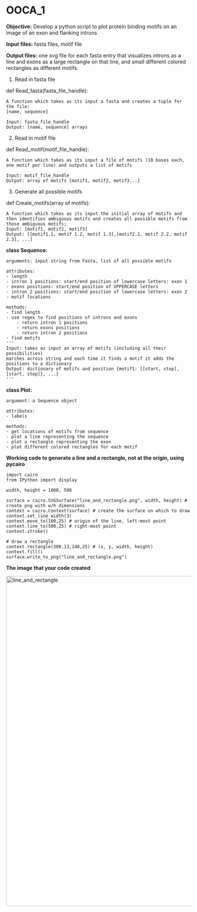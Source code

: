 # OOCA_1

**Objective:** Develop a python script to plot protein binding motifs on an image of an exon and flanking introns

**Input files:** fasta files, motif file

**Output files:** one svg file for each fasta entry that visualizes introns as a line and exons as a large rectangle on that line, and small different colored rectangles as different motifs. 

1) Read in fasta file

def Read_fasta(fasta_file_handle):

    A function which takes as its input a fasta and creates a tuple for the file:
    [name, sequence]

    Input: fasta_file_handle
    Output: [name, sequence] arrays


2) Read in motif file

def Read_motif(motif_file_handle):

    A function which takes as its input a file of motifs (10 bases each, one motif per line) and outputs a list of motifs

    Input: motif_file_handle
    Output: array of motifs [motif1, motif2, motif3...]


3) Generate all possible motifs

def Create_motifs(array of motifs):

    A function which takes as its input the initial array of motifs and then identifies ambiguous motifs and creates all possible motifs from those ambiguous motifs;
    Input: [motif1, motif2, motif3]
    Output: [[motif1.1, motif 1.2, motif 1.3],[motif2.1, motif 2.2, motif 2.3], ...]


**class Sequence:**

    arguments: input string from Fasta, list of all possible motifs 
    
    attributes: 
    - length
    - intron 1 positions: start/end position of lowercase letters: exon 1
    - exons positions: start/end position of UPPERCASE letters
    - intron 2 positions: start/end position of lowercase letters: exon 2
    - motif locations

    methods:
    - find length
    - use regex to find positions of introns and exons
        - return intron 1 positions
        - return exons positions
        - return intron 2 positions
    - find motifs
    '''
    Input: takes as input an array of motifs (including all their possibilities)
    marches across string and each time it finds a motif it adds the positions to a dictionary
    Output: dictionary of motifs and position {motif1: [[start, stop], [start, stop]}, ...}
    '''

**class Plot:**

    argument: a Sequence object

    attributes: 
    - labels

    methods:
    - get locations of motifs from sequence
    - plot a line representing the sequence
    - plot a rectangle representing the exon
    - plot different colored rectangles for each motif


**Working code to generate a line and a rectangle, not at the origin, using pycairo**

    import cairo
    from IPython import display

    width, height = 1000, 500

    surface = cairo.SVGSurface("line_and_rectangle.png", width, height) # create png with w/h dimensions
    context = cairo.Context(surface) # create the surface on which to draw
    context.set_line_width(3)
    context.move_to(100,25) # origin of the line, left-most point
    context.line_to(500,25) # right-most point
    context.stroke() 

    # draw a rectangle
    context.rectangle(300,13,140,25) # (x, y, width, height)
    context.fill() 
    surface.write_to_png("line_and_rectangle.png")
    

**The image that your code created**

<img src="https://user-images.githubusercontent.com/59736592/153997532-5fea5df8-3566-4bcb-8df4-6937d6de2d57.png" alt = "line_and_rectangle" width = "900">

